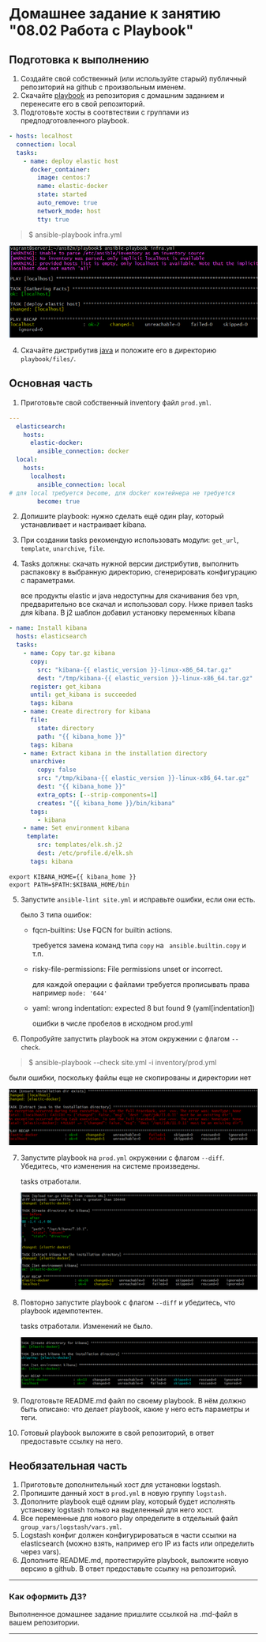 # Домашнее задание к занятию "08.02 Работа с Playbook"

## Подготовка к выполнению
1. Создайте свой собственный (или используйте старый) публичный репозиторий на github с произвольным именем.
2. Скачайте [playbook](./playbook/) из репозитория с домашним заданием и перенесите его в свой репозиторий.
3. Подготовьте хосты в соотвтествии с группами из предподготовленного playbook. 

```infra.yml
- hosts: localhost
  connection: local
  tasks:
    - name: deploy elastic host
      docker_container:
        image: centos:7
        name: elastic-docker
        state: started
        auto_remove: true
        network_mode: host
        tty: true
```
> $ ansible-playbook infra.yml

  ![скрин](08-02-p1.png)


4. Скачайте дистрибутив [java](https://www.oracle.com/java/technologies/javase-jdk11-downloads.html) и положите его в директорию `playbook/files/`. 

## Основная часть
1. Приготовьте свой собственный inventory файл `prod.yml`.

```prod.yml
---
  elasticsearch:
    hosts:
      elastic-docker:
        ansible_connection: docker
  local:
    hosts:
      localhost:
        ansible_connection: local
# для local требуется become, для docker контейнера не требуется
        become: true
```

2. Допишите playbook: нужно сделать ещё один play, который устанавливает и настраивает kibana.
3. При создании tasks рекомендую использовать модули: `get_url`, `template`, `unarchive`, `file`.
4. Tasks должны: скачать нужной версии дистрибутив, выполнить распаковку в выбранную директорию, сгенерировать конфигурацию с параметрами.

   все продукты elastic и java недоступны для скачивания без vpn, предварительно все скачал и использовал copy. Ниже привел tasks для kibana. В j2 шаблон добавил установку переменных kibana

```site.yml
- name: Install kibana
  hosts: elasticsearch
  tasks:
    - name: Copy tar.gz kibana 
      copy:
        src: "kibana-{{ elastic_version }}-linux-x86_64.tar.gz"
        dest: "/tmp/kibana-{{ elastic_version }}-linux-x86_64.tar.gz"
      register: get_kibana
      until: get_kibana is succeeded
      tags: kibana
    - name: Create directrory for kibana
      file:
        state: directory
        path: "{{ kibana_home }}"
      tags: kibana
    - name: Extract kibana in the installation directory
      unarchive:
        copy: false
        src: "/tmp/kibana-{{ elastic_version }}-linux-x86_64.tar.gz"
        dest: "{{ kibana_home }}"
        extra_opts: [--strip-components=1]
        creates: "{{ kibana_home }}/bin/kibana"
      tags:
        - kibana
    - name: Set environment kibana
     template:
        src: templates/elk.sh.j2
        dest: /etc/profile.d/elk.sh
      tags: kibana

```   

```elk.sh.j2
export KIBANA_HOME={{ kibana_home }}
export PATH=$PATH:$KIBANA_HOME/bin
```

5. Запустите `ansible-lint site.yml` и исправьте ошибки, если они есть.

   было 3 типа ошибок:
    - fqcn-builtins: Use FQCN for builtin actions.
      
	  требуется замена команд типа `copy` на ` ansible.builtin.copy`  и т.п.
    
	- risky-file-permissions: File permissions unset or incorrect.

       для каждой операции с файлами требуется прописывать права например `mode: '644'`
	   
	- yaml: wrong indentation: expected 8 but found 9 (yaml[indentation])
	   
	   ошибки в числе пробелов в исходном prod.yml

6. Попробуйте запустить playbook на этом окружении с флагом `--check`.

 > $ ansible-playbook --check site.yml -i inventory/prod.yml
 
   были ошибки, поскольку файлы еще не скопированы и директории нет

  ![скрин](08-02-p2.png)

7. Запустите playbook на `prod.yml` окружении с флагом `--diff`. Убедитесь, что изменения на системе произведены.
   
   tasks отработали.
   
     ![скрин](08-02-p3.png)

8. Повторно запустите playbook с флагом `--diff` и убедитесь, что playbook идемпотентен.

   tasks отработали. Изменений не было.
   
     ![скрин](08-02-p4.png)


9. Подготовьте README.md файл по своему playbook. В нём должно быть описано: что делает playbook, какие у него есть параметры и теги.
10. Готовый playbook выложите в свой репозиторий, в ответ предоставьте ссылку на него.

## Необязательная часть

1. Приготовьте дополнительный хост для установки logstash.
2. Пропишите данный хост в `prod.yml` в новую группу `logstash`.
3. Дополните playbook ещё одним play, который будет исполнять установку logstash только на выделенный для него хост.
4. Все переменные для нового play определите в отдельный файл `group_vars/logstash/vars.yml`.
5. Logstash конфиг должен конфигурироваться в части ссылки на elasticsearch (можно взять, например его IP из facts или определить через vars).
6. Дополните README.md, протестируйте playbook, выложите новую версию в github. В ответ предоставьте ссылку на репозиторий.

---

### Как оформить ДЗ?

Выполненное домашнее задание пришлите ссылкой на .md-файл в вашем репозитории.

---
